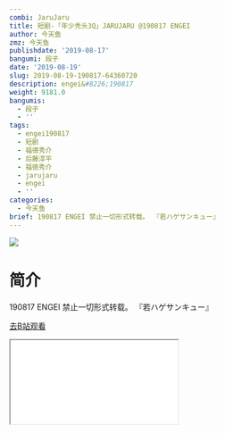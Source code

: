 ```yaml
---
combi: JaruJaru
title: 短剧-「年少秃头3Q」JARUJARU @190817 ENGEI
author: 今天鱼
zmz: 今天鱼
publishdate: '2019-08-17'
bangumi: 段子
date: '2019-08-19'
slug: 2019-08-19-190817-64360720
description: engei&#8226;190817
weight: 9181.0
bangumis:
  - 段子
  - ''
tags:
  - engei190817
  - 短剧
  - 福德秀介
  - 后藤淳平
  - 福徳秀介
  - jarujaru
  - engei
  - ''
categories:
  - 今天鱼
brief: 190817 ENGEI 禁止一切形式转载。 『若ハゲサンキュー』
---
```

![](https://i.imgur.com/mcYZ9Gv.jpg)
# 简介  
190817 ENGEI
禁止一切形式转载。
『若ハゲサンキュー』  

[去B站观看](https://www.bilibili.com/video/av64360720/)
<div class ="resp-container"><iframe class="testiframe" src="//player.bilibili.com/player.html?aid=64360720"", scrolling="no", allowfullscreen="true" > </iframe></div> 
